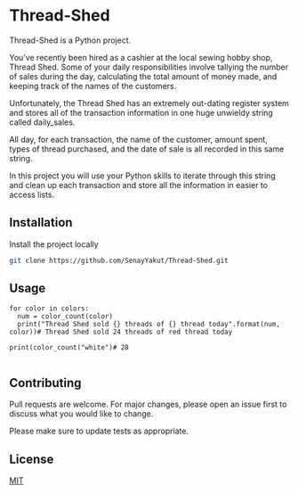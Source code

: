 # Thread-Shed

Thread-Shed is a Python project.

You’ve recently been hired as a cashier at the local sewing hobby shop, Thread Shed. Some of your daily responsibilities involve tallying the number of sales during the day, calculating the total amount of money made, and keeping track of the names of the customers.

Unfortunately, the Thread Shed has an extremely out-dating register system and stores all of the transaction information in one huge unwieldy string called daily_sales.

All day, for each transaction, the name of the customer, amount spent, types of thread purchased, and the date of sale is all recorded in this same string. 

In this project you will use your Python skills to iterate through this string and clean up each transaction and store all the information in easier to access lists.


## Installation

Install the project locally
```bash
git clone https://github.com/SenayYakut/Thread-Shed.git
```

## Usage
```
for color in colors:
  num = color_count(color)
  print("Thread Shed sold {} threads of {} thread today".format(num, color))# Thread Shed sold 24 threads of red thread today
  
print(color_count("white")# 28  
  
```

## Contributing
Pull requests are welcome. For major changes, please open an issue first to discuss what you would like to change.

Please make sure to update tests as appropriate.

## License
[MIT](https://choosealicense.com/licenses/mit/)
